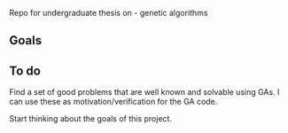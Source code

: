 Repo for undergraduate thesis on - genetic algorithms

Goals
-----

To do
-----

Find a set of good problems that are well known and solvable using GAs. I can use these as motivation/verification for the GA code.

Start thinking about the goals of this project.